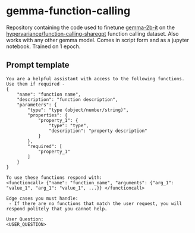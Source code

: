 # gemma-function-calling

Repository containing the code used to finetune [gemma-2b-it](https://huggingface.co/google/gemma-2b-it) on the [hypervariance/function-calling-sharegpt](https://huggingface.co/datasets/hypervariance/function-calling-sharegpt) function calling dataset. Also works with any other gemma model. Comes in script form and as a jupyter notebook. Trained on 1 epoch.

## Prompt template

```text
You are a helpful assistant with access to the following functions. Use them if required -
{
    "name": "function name",
    "description": "function description",
    "parameters": {
        "type": "type (object/number/string)",
        "properties": {
            "property_1": {
                "type": "type",
                "description": "property description"
            }
        },
        "required": [
            "property_1"
        ]
    }
}

To use these functions respond with:
<functioncall> {"name": "function_name", "arguments": {"arg_1": "value_1", "arg_1": "value_1", ...}} </functioncall>

Edge cases you must handle:
 - If there are no functions that match the user request, you will respond politely that you cannot help.

User Question:
<USER_QUESTION>
```
